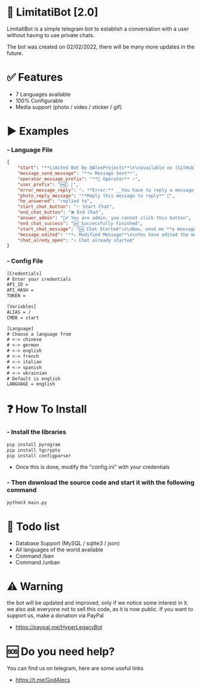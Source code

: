 # 🤖 LimitatiBot [2.0]
LimitatiBot is a simple telegram bot to establish a conversation with a user without having to use private chats.

The bot was created on 02/02/2022, there will be many more updates in the future.

# ✅ Features
- 7 Languages available
- 100% Configurable
- Media support (photo / video / sticker / gif)

# ▶️ Examples
### - Language File
```json
{
    "start": "**Limited Bot By @AlexProjects**\n\navailable on [GitHub](https://github.com/xMrPente/LimitatiBot)\n\nTo change the message text, go to the 'lang' folder in our source code",
    "message_send_message": "**✔️ Message Sent**",
    "operator_message_prefix": "**🔧 Operator** ➣",
    "user_prefix": "🆕💬 |",
    "error_message_reply": "⚠️ **Error:** __You have to reply a message__",
    "photo_reply_message": "**Reply this message to reply** 💬",
    "he_answered": "replied to",
    "start_chat_button": "✨ Start Chat",
    "end_chat_button": "❌ End Chat",
    "answer_admin": "👮‍♂️ You are admin, you cannot click this button",
    "end_chat_success": "🆗 Successfully finished",
    "start_chat_message": "🆗 Chat Started!\n\nNow, send me **a message** explaining your problem! One of our **Admin** will answer you as soon as possible",
    "message_edited": "**✏️ Modified Message**\n\nYou have edited the message, the recipient <u>will not see the modification you made</u>, however we advise you to **rewrite the message correctly**",
    "chat_alredy_open": "⚠️ Chat already started"
}
```
### - Config File
```txt
[Credentials]
# Enter your credentials
API_ID = 
API_HASH = 
TOKEN = 

[Variables]
ALIAS = /
CMDB = start

[Language]
# Choose a language from
# <-> chinese
# <-> german
# <-> english
# <-> french
# <-> italian
# <-> spanish
# <-> ukrainian
# Default is english
LANGUAGE = english
```
# ❓ How To Install
### - Install the libraries
```python
pip install pyrogram
pip install tgcrypto 
pip install configparser
```

- Once this is done, modify the "config.ini" with your credentials

### - Then download the source code and start it with the following command
```python
python3 main.py
```

# 📝 Todo list
- Database Support (MySQL / sqlite3 / json)
- All languages of the world available
- Command /ban
- Command /unban

# ⚠️ Warning
the bot will be updated and improved, only if we notice some interest in it.
we also ask everyone not to sell this code, as it is now public.
If you want to support us, make a donation via PayPal

- https://paypal.me/HyperLegacyBot

# 🆘 Do you need help?
You can find us on telegram, here are some useful links
- https://t.me/GodAlecs
